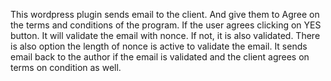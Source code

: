 This wordpress plugin sends email to the client. And give them to Agree on the terms and conditions of the program. If the user agrees clicking on YES button. It will validate the email with nonce. If not, it is also validated. There is also option the length of nonce is active to validate the email. It sends email back to the author if the email is validated and the client agrees on terms on condition as well.


